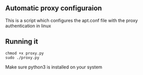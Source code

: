 ## Automatic proxy configuraion
This is a script which configures the apt.conf file with the proxy authentication in linux

## Running it

```
chmod +x proxy.py
sudo ./proxy.py
```
Make sure python3 is installed on your system
